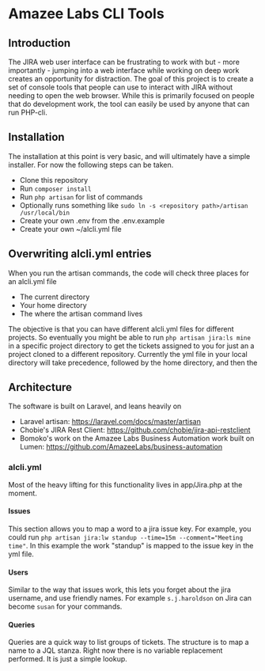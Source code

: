 # Amazee Labs CLI Tools

## Introduction
The JIRA web user interface can be frustrating to work with but - more importantly - jumping into a web interface while working on deep work creates an opportunity for distraction. The goal of this project is to create a set of console tools that people can use to interact with JIRA without needing to open the web browser. While this is primarily focused on people that do development work, the tool can easily be used by anyone that can run PHP-cli.

## Installation
The installation at this point is very basic, and will ultimately have a simple installer. For now the following steps can be taken.

 - Clone this repository
 - Run `composer install`
 - Run `php artisan` for list of commands
 - Optionally runs something like `sudo ln -s <repository path>/artisan /usr/local/bin`
 - Create your own .env from the .env.example
 - Create your own ~/alcli.yml file
 
 ## Overwriting alcli.yml entries
 When you run the artisan commands, the code will check three places for an alcli.yml file
  - The current directory
  - Your home directory
  - The <respository path> where the artisan command lives
  
The objective is that you can have different alcli.yml files for different projects. So eventually you might be able to run `php artisan jira:ls mine` in a specific project directory to get the tickets assigned to you for just an a project cloned to a different repository. Currently the yml file in your local directory will take precedence, followed by the home directory, and then the <repository path>
 
## Architecture
The software is built on Laravel, and leans heavily on 
 - Laravel artisan: https://laravel.com/docs/master/artisan
 - Chobie's JIRA Rest Client: https://github.com/chobie/jira-api-restclient
 - Bomoko's work on the Amazee Labs Business Automation work built on Lumen: https://github.com/AmazeeLabs/business-automation

### alcli.yml

Most of the heavy lifting for this functionality lives in app/Jira.php at the moment.

#### Issues
This section allows you to map a word to a jira issue key. For example, you could run `php artisan jira:lw standup --time=15m --comment="Meeting time"`. In this example the work "standup" is mapped to the issue key in the yml file.

#### Users
Similar to the way that issues work, this lets you forget about the jira username, and use friendly names. For example `s.j.haroldson` on Jira can become `susan` for your commands.

#### Queries 
Queries are a quick way to list groups of tickets. The structure is to map a name to a JQL stanza. Right now there is no variable replacement performed. It is just a simple lookup.


